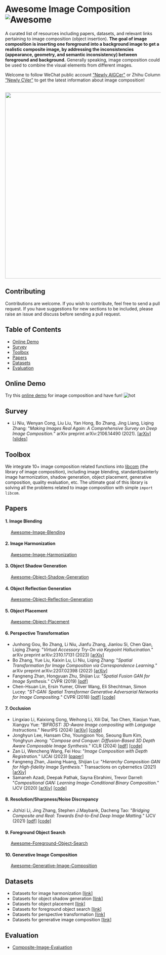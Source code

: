 # Awesome Image Composition  ![Awesome](https://cdn.rawgit.com/sindresorhus/awesome/d7305f38d29fed78fa85652e3a63e154dd8e8829/media/badge.svg)


A curated list of resources including papers, datasets, and relevant links pertaining to image composition (object insertion). **The goal of image composition is inserting one foreground into a background image to get a realistic composite image, by addressing the inconsistencies (appearance, geometry, and semantic inconsistency) between foreground and background.** Generally speaking, image composition could be used to combine the visual elements from different images.

Welcome to follow WeChat public account ["Newly AIGCer"](https://www.ustcnewly.com/blog.html) or Zhihu Column ["Newly CVer"](https://www.zhihu.com/column/c_1333918224900206592) to get the latest information about image composition! 

<div align="center">
</br>
<img src="https://raw.githubusercontent.com/bcmi/libcom/main/resources/image_composition_task.gif" width="600" />
</div>

## Contributing

Contributions are welcome.  If you wish to contribute, feel free to send a pull request. If you have suggestions for new sections to be included, please raise an issue and discuss before sending a pull request.

## Table of Contents
+ [Online Demo](#Online-demo)
+ [Survey](#Survey)
+ [Toolbox](#Toolbox)
+ [Papers](#Papers)
+ [Datasets](#Datasets)
+ [Evaluation](#Evaluation)

## Online Demo

Try this [online demo](https://bcmi.sjtu.edu.cn/home/niuli/demo_image_composition/) for image composition and have fun! ![hot](https://bcmi.sjtu.edu.cn/~niuli/images/fire.png)

## Survey
+ Li Niu, Wenyan Cong, Liu Liu, Yan Hong, Bo Zhang, Jing Liang, Liqing Zhang: "*Making Images Real Again: A Comprehensive Survey on Deep Image Composition.*" arXiv preprint arXiv:2106.14490 (2021). [[arXiv]](https://arxiv.org/pdf/2106.14490.pdf) [[slides]](https://www.ustcnewly.com/download/Image_composition_tutorial.pdf)


## Toolbox
We integrate 10+ image composition related functions into [libcom](https://github.com/bcmi/libcom) (the library of image composition), including image blending, standard/painterly image harmonization, shadow generation, object placement, generative composition, quality evaluation, etc. The ultimate goal of this library is solving all the problems related to image composition with simple `import libcom`.  



## Papers

#### 1. Image Blending
  &emsp;  [Awesome-Image-Blending](https://github.com/bcmi/Awesome-Image-Blending)

#### 2. Image Harmonization
  &emsp;  [Awesome-Image-Harmonization](https://github.com/bcmi/Awesome-Image-Harmonization)
 
#### 3. Object Shadow Generation
  &emsp;  [Awesome-Object-Shadow-Generation](https://github.com/bcmi/Awesome-Object-Shadow-Generation)
  
#### 4. Object Reflection Generation
  &emsp;  [Awesome-Object-Reflection-Generation](https://github.com/bcmi/Awesome-Object-Reflection-Generation)
  
#### 5. Object Placement 
  &emsp;  [Awesome-Object-Placement](https://github.com/bcmi/Awesome-Object-Placement)

#### 6. Perspective Transformation
+ Junhong Gou, Bo Zhang, Li Niu, Jianfu Zhang, Jianlou Si, Chen Qian, Liqing Zhang: "*Virtual Accessory Try-On via Keypoint Hallucination.*" arXiv preprint arXiv:2310.17131 (2023) [[arXiv]](https://arxiv.org/pdf/2310.17131.pdf)
+ Bo Zhang, Yue Liu, Kaixin Lu, Li Niu, Liqing Zhang: "*Spatial Transformation for Image Composition via Correspondence Learning.*" arXiv preprint arXiv:2207.02398 (2022) [[arXiv]](https://arxiv.org/pdf/2207.02398.pdf)
+ Fangneng Zhan, Hongyuan Zhu, Shijian Lu: "*Spatial Fusion GAN for Image Synthesis.*" CVPR (2019) [[pdf]](https://openaccess.thecvf.com/content_CVPR_2019/papers/Zhan_Spatial_Fusion_GAN_for_Image_Synthesis_CVPR_2019_paper.pdf) 
+ Chen-Hsuan Lin, Ersin Yumer, Oliver Wang, Eli Shechtman, Simon Lucey: "*ST-GAN: Spatial Transformer Generative Adversarial Networks for Image Compositing.*" CVPR (2018) [[pdf]](https://openaccess.thecvf.com/content_cvpr_2018/papers/Lin_ST-GAN_Spatial_Transformer_CVPR_2018_paper.pdf) [[code]](https://github.com/chenhsuanlin/spatial-transformer-GAN)

#### 7. Occlusion
+ Lingxiao Li, Kaixiong Gong, Weihong Li, Xili Dai, Tao Chen, Xiaojun Yuan, Xiangyu Yue: "*BIFRÖST: 3D-Aware Image compositing with Language Instructions.*" NeurIPS (2024) [[arXiv]](https://arxiv.org/pdf/2410.19079) [[code]](https://github.com/lingxiao-li/Bifrost)
+ Jonghyun Lee, Hansam Cho, Youngjoon Yoo, Seoung Bum Kim, Yonghyun Jeong: "*Compose and Conquer: Diffusion-Based 3D Depth Aware Composable Image Synthesis.*" ICLR (2024) [[pdf]](https://arxiv.org/html/2401.09048v1) [[code]](https://github.com/tomtom1103/compose-and-conquer)
+ Zan Li, Wencheng Wang, Fei Hou: "*Image Composition with Depth Registration.*" IJCAI (2023) [[paper]](https://www.ijcai.org/proceedings/2023/0126.pdf)
+ Fangneng Zhan, Jiaxing Huang, Shijian Lu: "*Hierarchy Composition GAN for High-fidelity Image Synthesis.*" Transactions on cybernetics (2021) [[arXiv]](https://arxiv.org/pdf/1905.04693.pdf)
+ Samaneh Azadi, Deepak Pathak, Sayna Ebrahimi, Trevor Darrell: "*Compositional GAN: Learning Image-Conditional Binary Composition.*" IJCV (2020) [[arXiv]](https://arxiv.org/pdf/1807.07560.pdf) [[code]](https://github.com/azadis/CompositionalGAN)

#### 8. Resolution/Sharpness/Noise Discrepancy

+ Jizhizi Li, Jing Zhang, Stephen J.Maybank, Dacheng Tao: "*Bridging Composite and Real: Towards End-to-End Deep Image Matting.*" IJCV (2021) [[pdf]](https://link.springer.com/content/pdf/10.1007/s11263-021-01541-0.pdf) [[code]](https://github.com/JizhiziLi/GFM)

#### 9. Foreground Object Search

  &emsp;  [Awesome-Foreground-Object-Search](https://github.com/bcmi/Awesome-Foreground-Object-Search)

#### 10. Generative Image Composition

  &emsp;  [Awesome-Generative-Image-Composition](https://github.com/bcmi/Awesome-Generative-Image-Composition) 

## Datasets
+ Datasets for image harmonization [[link]](https://github.com/bcmi/Awesome-Image-Harmonization#Datasets)
+ Datasets for object shadow generation [[link]](https://github.com/bcmi/Awesome-Object-Shadow-Generation#Datasets)
+ Datasets for object placement [[link]](https://github.com/bcmi/Awesome-Object-Placement#Datasets)
+ Datasets for foreground object search [[link]](https://github.com/bcmi/Awesome-Foreground-Object-Search/tree/main#Datasets)
+ Datasets for perspective transformation [[link]](https://github.com/bcmi/Accessory-Try-On-Dataset-STRAT)
+ Datasets for generative image composition [[link]](https://github.com/bcmi/Awesome-Generative-Image-Composition?tab=readme-ov-file#Test-set)

## Evaluation

+ [Composite-Image-Evaluation](https://github.com/bcmi/Composite-Image-Evaluation)

